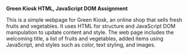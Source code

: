 **Green Kiosk HTML, JavaScript DOM Assignment**

This is a simple webpage for Green Kiosk, an online shop that sells fresh fruits and vegetables. It uses HTML for structure and JavaScript DOM manipulation to update content and style.
The web page includes the welcoming title, a list of fruits and vegetables, added items using JavaScript, and styles such as color, text styling, and images.
